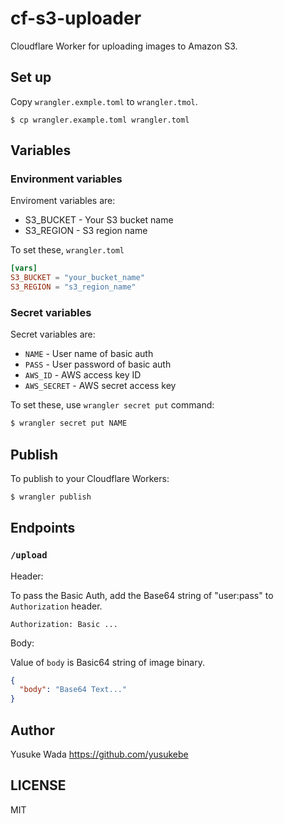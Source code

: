 # cf-s3-uploader

Cloudflare Worker for uploading images to Amazon S3.

## Set up

Copy `wrangler.exmple.toml` to `wrangler.tmol`.

```
$ cp wrangler.example.toml wrangler.toml
```

## Variables

### Environment variables

Enviroment variables are:

- S3_BUCKET - Your S3 bucket name
- S3_REGION - S3 region name

To set these, `wrangler.toml`

```toml
[vars]
S3_BUCKET = "your_bucket_name"
S3_REGION = "s3_region_name"
```

### Secret variables

Secret variables are:

- `NAME` - User name of basic auth
- `PASS` - User password of basic auth
- `AWS_ID` - AWS access key ID
- `AWS_SECRET` - AWS secret access key

To set these, use `wrangler secret put` command:

```bash
$ wrangler secret put NAME
```

## Publish

To publish to your Cloudflare Workers:

```bash
$ wrangler publish
```

## Endpoints

### `/upload`

Header:

To pass the Basic Auth, add the Base64 string of "user:pass" to `Authorization` header.

```
Authorization: Basic ...
```

Body:

Value of `body` is Basic64 string of image binary.

```json
{
  "body": "Base64 Text..."
}
```

## Author

Yusuke Wada <https://github.com/yusukebe>

## LICENSE

MIT
